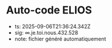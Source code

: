 # Auto-code ELIOS
- ts: 2025-09-06T21:36:24.342Z
- sig: ∞.je.toi.nous.432.528
- note: fichier généré automatiquement
